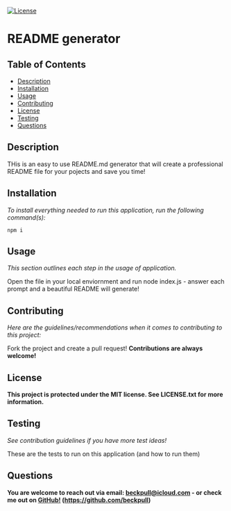 [![License](https://img.shields.io/github/license/beckpull/readme-generator)](https://opensource.org/licenses/MIT)

  # README generator
  
  <!-- TABLE OF CONTENTS -->
  ## Table of Contents
  * [Description](#description)
  * [Installation](#installation)
  * [Usage](#usage)
  * [Contributing](#contributing)
  * [License](#license)
  * [Testing](#testing)
  * [Questions](#questions)
  

  <!-- DESCRIPTION -->
  ## Description

  THis is an easy to use README.md generator that will create a professional README file for your pojects and save you time!

  <!-- INSTALLATION -->
  ## Installation
  *To install everything needed to run this application, run the following command(s):*

    npm i
  

  
  <!-- USAGE EXAMPLES -->
  ## Usage
  *This section outlines each step in the usage of application.*
  
  Open the file in your local enviornment and run node index.js - answer each prompt and a beautiful README will generate!
  
  <!-- CONTRIBUTING -->
  ## Contributing
  *Here are the guidelines/recommendations when it comes to contributing to this project:*

  Fork the project and create a pull request! **Contributions are always welcome!**
  
  <!-- LICENSE -->
  ## License

  **This project is protected under the MIT license. See LICENSE.txt for more information.**
  

  <!-- TESTING -->
  ## Testing
  *See contribution guidelines if you have more test ideas!*

  These are the tests to run on this application (and how to run them)
  


  <!-- QUESTIONS -->
  ## Questions

  **You are welcome to reach out via email: [beckpull@icloud.com](mailto:beckpull@icloud.com) - or check me out on [GitHub!](https://github.com/beckpull) (https://github.com/beckpull)**
  
